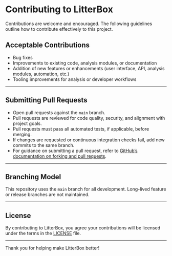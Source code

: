 # Contributing to LitterBox

Contributions are welcome and encouraged. The following guidelines outline how to contribute effectively to this project.

## Acceptable Contributions

- Bug fixes
- Improvements to existing code, analysis modules, or documentation
- Addition of new features or enhancements (user interface, API, analysis modules, automation, etc.)
- Tooling improvements for analysis or developer workflows

---

## Submitting Pull Requests

- Open pull requests against the `main` branch.
- Pull requests are reviewed for code quality, security, and alignment with project goals.
- Pull requests must pass all automated tests, if applicable, before merging.
- If changes are requested or continuous integration checks fail, add new commits to the same branch.
- For guidance on submitting a pull request, refer to [GitHub’s documentation on forking and pull requests](https://docs.github.com/en/github/collaborating-with-issues-and-pull-requests/working-with-forks).

---

## Branching Model

This repository uses the `main` branch for all development. Long-lived feature or release branches are not maintained.

---

## License

By contributing to LitterBox, you agree your contributions will be licensed under the terms in the [LICENSE](LICENSE) file.

---

Thank you for helping make LitterBox better!

